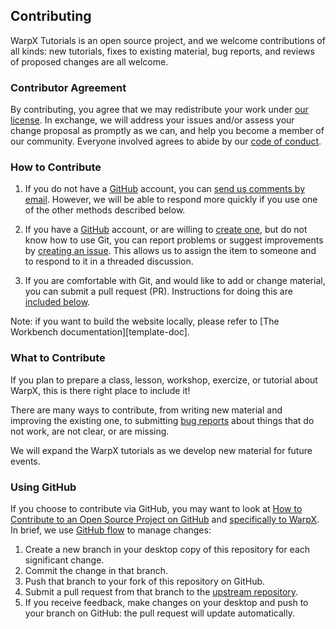## Contributing

WarpX Tutorials is an open source project, and we welcome contributions of all kinds: 
new tutorials, fixes to existing material, bug reports, and reviews of proposed changes are all
welcome.

### Contributor Agreement

By contributing, you agree that we may redistribute your work under [our
license](LICENSE.md). In exchange, we will address your issues and/or assess
your change proposal as promptly as we can, and help you become a member of our
community. Everyone involved agrees to abide by our [code of conduct](CODE_OF_CONDUCT.md).

### How to Contribute

1. If you do not have a [GitHub][github] account, you can [send us comments by
   email][contact]. However, we will be able to respond more quickly if you use
   one of the other methods described below.

2. If you have a [GitHub][github] account, or are willing to [create
   one][github-join], but do not know how to use Git, you can report problems
   or suggest improvements by [creating an issue][repo-issues]. This allows us
   to assign the item to someone and to respond to it in a threaded discussion.

3. If you are comfortable with Git, and would like to add or change material,
   you can submit a pull request (PR). Instructions for doing this are
   [included below](#using-github). 

Note: if you want to build the website locally, please refer to [The Workbench
documentation][template-doc].

### What to Contribute

If you plan to prepare a class, lesson, workshop, exercize, or tutorial about WarpX, 
this is there right place to include it!

There are many ways to contribute, from writing new material and improving the
existing one, to submitting [bug reports][repo-issues] about things that do not work, are not clear, or are missing.

We will expand the WarpX tutorials as we develop new material for future events. 

### Using GitHub

If you choose to contribute via GitHub, you may want to look at [How to
Contribute to an Open Source Project on GitHub][how-contribute] and 
[specifically to WarpX][warpx-how-contribute]. In brief, we
use [GitHub flow][github-flow] to manage changes:  

1. Create a new branch in your desktop copy of this repository for each
   significant change.
2. Commit the change in that branch.
3. Push that branch to your fork of this repository on GitHub.
4. Submit a pull request from that branch to the [upstream repository][repo].
5. If you receive feedback, make changes on your desktop and push to your
   branch on GitHub: the pull request will update automatically.


[repo]: https://github.com/BLAST-WarpX/warpx-tutorials
[repo-issues]: https://github.com/BLAST-WarpX/warpx-tutorials/issues
[contact]: mailto:ariannaformenti@lbl.gov
[github]: https://github.com
[github-flow]: https://guides.github.com/introduction/flow/
[github-join]: https://github.com/join
[how-contribute]: https://egghead.io/courses/how-to-contribute-to-an-open-source-project-on-github
[warpx-how-contribute]: https://github.com/BLAST-WarpX/warpx/blob/development/CONTRIBUTING.rst

